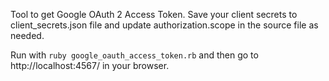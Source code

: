 Tool to get Google OAuth 2 Access Token. Save your client secrets to client_secrets.json file and update authorization.scope in the source file as needed.

Run with `ruby google_oauth_access_token.rb` and then go to http://localhost:4567/ in your browser.
